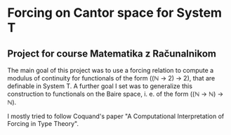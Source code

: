 # Forcing on Cantor space for System T
## Project for course Matematika z Računalnikom

The main goal of this project was to use a forcing relation to compute a modulus of continuity for functionals of the form \((ℕ → 2) → 2\), that are definable in System T.
A further goal I set was to generalize this construction to functionals on the Baire space, i. e. of the form \((ℕ → ℕ) → ℕ\).

I mostly tried to follow Coquand's paper "A Computational Interpretation of Forcing in Type Theory".
